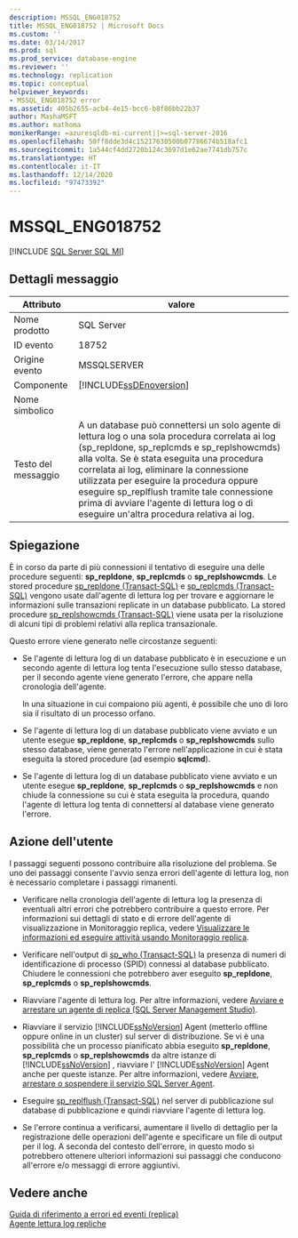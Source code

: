 ```yaml
---
description: MSSQL_ENG018752
title: MSSQL_ENG018752 | Microsoft Docs
ms.custom: ''
ms.date: 03/14/2017
ms.prod: sql
ms.prod_service: database-engine
ms.reviewer: ''
ms.technology: replication
ms.topic: conceptual
helpviewer_keywords:
- MSSQL_ENG018752 error
ms.assetid: 405b2655-acb4-4e15-bcc6-b8f86bb22b37
author: MashaMSFT
ms.author: mathoma
monikerRange: =azuresqldb-mi-current||>=sql-server-2016
ms.openlocfilehash: 50ff8dde3d4c15217630500b07786674b518afc1
ms.sourcegitcommit: 1a544cf4dd2720b124c3697d1e62ae7741db757c
ms.translationtype: HT
ms.contentlocale: it-IT
ms.lasthandoff: 12/14/2020
ms.locfileid: "97473392"
---
```

# <a name="mssql_eng018752"></a>MSSQL_ENG018752
[!INCLUDE [SQL Server SQL MI](../../includes/applies-to-version/sql-asdbmi.md)]
    
## <a name="message-details"></a>Dettagli messaggio  
  
|Attributo|valore|  
|-|-|  
|Nome prodotto|SQL Server|  
|ID evento|18752|  
|Origine evento|MSSQLSERVER|  
|Componente|[!INCLUDE[ssDEnoversion](../../includes/ssdenoversion-md.md)]|  
|Nome simbolico||  
|Testo del messaggio|A un database può connettersi un solo agente di lettura log o una sola procedura correlata ai log (sp_repldone, sp_replcmds e sp_replshowcmds) alla volta. Se è stata eseguita una procedura correlata ai log, eliminare la connessione utilizzata per eseguire la procedura oppure eseguire sp_replflush tramite tale connessione prima di avviare l'agente di lettura log o di eseguire un'altra procedura relativa ai log.|  
  
## <a name="explanation"></a>Spiegazione  
 È in corso da parte di più connessioni il tentativo di eseguire una delle procedure seguenti: **sp_repldone**, **sp_replcmds** o **sp_replshowcmds**. Le stored procedure [sp_repldone &#40;Transact-SQL&#41;](../../relational-databases/system-stored-procedures/sp-repldone-transact-sql.md) e [sp_replcmds &#40;Transact-SQL&#41;](../../relational-databases/system-stored-procedures/sp-replcmds-transact-sql.md) vengono usate dall'agente di lettura log per trovare e aggiornare le informazioni sulle transazioni replicate in un database pubblicato. La stored procedure [sp_replshowcmds &#40;Transact-SQL&#41;](../../relational-databases/system-stored-procedures/sp-replshowcmds-transact-sql.md) viene usata per la risoluzione di alcuni tipi di problemi relativi alla replica transazionale.  
  
 Questo errore viene generato nelle circostanze seguenti:  
  
-   Se l'agente di lettura log di un database pubblicato è in esecuzione e un secondo agente di lettura log tenta l'esecuzione sullo stesso database, per il secondo agente viene generato l'errore, che appare nella cronologia dell'agente.  
  
     In una situazione in cui compaiono più agenti, è possibile che uno di loro sia il risultato di un processo orfano.  
  
-   Se l'agente di lettura log di un database pubblicato viene avviato e un utente esegue **sp_repldone**, **sp_replcmds** o **sp_replshowcmds** sullo stesso database, viene generato l'errore nell'applicazione in cui è stata eseguita la stored procedure (ad esempio **sqlcmd**).  
  
-   Se l'agente di lettura log di un database pubblicato viene avviato e un utente esegue **sp_repldone**, **sp_replcmds** o **sp_replshowcmds** e non chiude la connessione su cui è stata eseguita la procedura, quando l'agente di lettura log tenta di connettersi al database viene generato l'errore.  
  
## <a name="user-action"></a>Azione dell'utente  
 I passaggi seguenti possono contribuire alla risoluzione del problema. Se uno dei passaggi consente l'avvio senza errori dell'agente di lettura log, non è necessario completare i passaggi rimanenti.  
  
-   Verificare nella cronologia dell'agente di lettura log la presenza di eventuali altri errori che potrebbero contribuire a questo errore. Per informazioni sui dettagli di stato e di errore dell'agente di visualizzazione in Monitoraggio replica, vedere [Visualizzare le informazioni ed eseguire attività usando Monitoraggio replica](../../relational-databases/replication/monitor/view-information-and-perform-tasks-replication-monitor.md).  
  
-   Verificare nell'output di [sp_who &#40;Transact-SQL&#41;](../../relational-databases/system-stored-procedures/sp-who-transact-sql.md) la presenza di numeri di identificazione di processo (SPID) connessi al database pubblicato. Chiudere le connessioni che potrebbero aver eseguito **sp_repldone**, **sp_replcmds** o **sp_replshowcmds**.  
  
-   Riavviare l'agente di lettura log. Per altre informazioni, vedere [Avviare e arrestare un agente di replica &#40;SQL Server Management Studio&#41;](../../relational-databases/replication/agents/start-and-stop-a-replication-agent-sql-server-management-studio.md).  
  
-   Riavviare il servizio [!INCLUDE[ssNoVersion](../../includes/ssnoversion-md.md)] Agent (metterlo offline oppure online in un cluster) sul server di distribuzione. Se vi è una possibilità che un processo pianificato abbia eseguito **sp_repldone**, **sp_replcmds** o **sp_replshowcmds** da altre istanze di [!INCLUDE[ssNoVersion](../../includes/ssnoversion-md.md)] , riavviare l' [!INCLUDE[ssNoVersion](../../includes/ssnoversion-md.md)] Agent anche per queste istanze. Per altre informazioni, vedere [Avviare, arrestare o sospendere il servizio SQL Server Agent](../../ssms/agent/start-stop-or-pause-the-sql-server-agent-service.md).  
  
-   Eseguire [sp_replflush &#40;Transact-SQL&#41;](../../relational-databases/system-stored-procedures/sp-replflush-transact-sql.md) nel server di pubblicazione sul database di pubblicazione e quindi riavviare l'agente di lettura log.  
  
-   Se l'errore continua a verificarsi, aumentare il livello di dettaglio per la registrazione delle operazioni dell'agente e specificare un file di output per il log. A seconda del contesto dell'errore, in questo modo si potrebbero ottenere ulteriori informazioni sui passaggi che conducono all'errore e/o messaggi di errore aggiuntivi.  
  
## <a name="see-also"></a>Vedere anche  
 [Guida di riferimento a errori ed eventi &#40;replica&#41;](../../relational-databases/replication/errors-and-events-reference-replication.md)   
 [Agente lettura log repliche](../../relational-databases/replication/agents/replication-log-reader-agent.md)  
  
